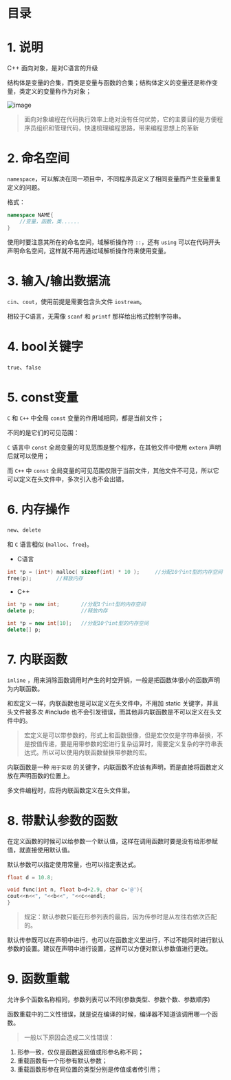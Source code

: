 # 目录

# 1. 说明

C++ 面向对象，是对C语言的升级

结构体是变量的合集，而类是变量与函数的合集；结构体定义的变量还是称作变量，类定义的变量称作为对象；

![image](https://user-images.githubusercontent.com/26021085/165055623-087a9c40-e809-483d-b41f-d15dfc24fac1.png)

> 面向对象编程在代码执行效率上绝对没有任何优势，它的主要目的是方便程序员组织和管理代码，快速梳理编程思路，带来编程思想上的革新

# 2. 命名空间

`namespace`，可以解决在同一项目中，不同程序员定义了相同变量而产生变量重复定义的问题。

格式：

``` C++
namespace NAME{
    //变量，函数，类......
}
```

使用时要注意其所在的命名空间，域解析操作符 `::`，还有 `using` 可以在代码开头声明命名空间，这样就不用再通过域解析操作符来使用变量。

# 3. 输入/输出数据流

`cin`、`cout`，使用前提是需要包含头文件 `iostream`。

相较于C语言，无需像 `scanf` 和 `printf` 那样给出格式控制字符串。

# 4. bool关键字

`true`、`false`

# 5. const变量

`C` 和 `C++` 中全局 `const` 变量的作用域相同，都是当前文件；

不同的是它们的可见范围：

`C` 语言中 `const` 全局变量的可见范围是整个程序，在其他文件中使用 `extern` 声明后就可以使用；

而 `C++` 中 `const` 全局变量的可见范围仅限于当前文件，其他文件不可见，所以它可以定义在头文件中，多次引入也不会出错。

# 6. 内存操作

`new`、`delete`

和 `C` 语言相似 (`malloc`、`free`)。

* C语言

``` C++
int *p = (int*) malloc( sizeof(int) * 10 );     //分配10个int型的内存空间
free(p);        //释放内存
```

* C++

``` C++
int *p = new int;       //分配1个int型的内存空间
delete p;               //释放内存
```

``` C++
int *p = new int[10];   //分配10个int型的内存空间
delete[] p;
```

# 7. 内联函数

`inline` ，用来消除函数调用时产生的时空开销，一般是把函数体很小的函数声明为内联函数。

和宏定义一样，内联函数也是可以定义在头文件中，不用加 static 关键字，并且头文件被多次 #include 也不会引发错误，而其他非内联函数是不可以定义在头文件中的。

> 宏定义是可以带参数的，形式上和函数很像，但是宏仅仅是字符串替换，不是按值传递，要是用带参数的宏进行复杂运算时，需要定义复杂的字符串表达式。所以可以使用内联函数替换带参数的宏。

内联函数是一种 `用于实现` 的关键字，内联函数不应该有声明，而是直接将函数定义放在声明函数的位置上。

多文件编程时，应将内联函数定义在头文件里。

# 8. 带默认参数的函数

在定义函数的时候可以给参数一个默认值，这样在调用函数时要是没有给形参赋值，就直接使用默认值。

默认参数可以指定使用常量，也可以指定表达式。

``` C++
float d = 10.8;

void func(int n, float b=d+2.9, char c='@'){
cout<<n<<", "<<b<<", "<<c<<endl;
}
```

> 规定：默认参数只能在形参列表的最后，因为传参时是从左往右依次匹配的。

默认传参既可以在声明中进行，也可以在函数定义里进行，不过不能同时进行默认参数的设置。建议在声明中进行设置，这样可以方便对默认参数值进行更改。

# 9. 函数重载

允许多个函数名称相同，参数列表可以不同(参数类型、参数个数、参数顺序)

函数重载中的二义性错误，就是说在编译的时候，编译器不知道该调用哪一个函数。

> 一般以下原因会造成二义性错误：
1. 形参一致，仅仅是函数返回值或形参名称不同；
2. 重载函数有一个形参有默认参数；
3. 重载函数形参在同位置的类型分别是传值或者传引用；
